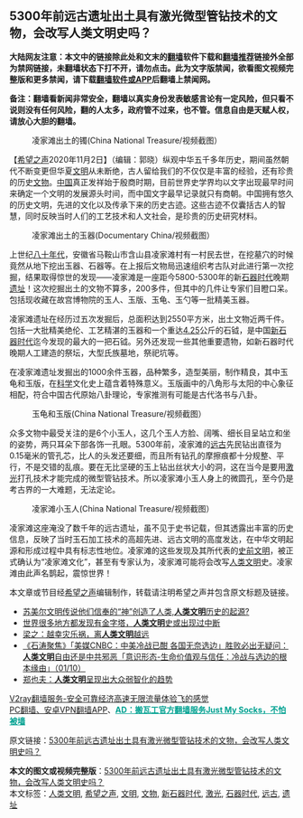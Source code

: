  <h2>5300年前远古遗址出土具有激光微型管钻技术的文物，会改写人类文明史吗？</h2> <p class="notice"><b>大陆网友注意：本文中的链接除此处和文末的<a href="https://github.com/bannedbook/fanqiang" >翻墙</a>软件下载和<a href="https://github.com/killgcd/justmysocks/blob/master/README.md">翻墙推荐</a>链接外全部为禁网链接，未翻墙状态下打不开，请勿点击。此为文字版禁闻，欲看图文视频完整版和更多禁闻，请下载<a href="https://github.com/bannedbook/fanqiang">翻墙软件或APP</a>后翻墙上禁闻网。</p><p>备注：翻墙看新闻非常安全，翻墙以真实身份发表敏感言论有一定风险，但只看不说则没有任何风险，翻的人太多，政府管不过来，也不管。信息自由是天赋人权，请放心大胆的翻墙。</b></p>  <div class="entry"> <figure><figcaption>凌家滩出土的镯(China National Treasure/视频截图）</figcaption></figure> <p>【<span class='wp_keywordlink_affiliate'><a href="https://www.soundofhope.org" title="希望之声" target="_blank">希望之声</a></span>2020年11月2日】（编辑：郭晓）纵观中华五千多年历史，期间虽然朝代不断变更但华夏<a href="https://www.bannedbook.org/bnews/tag/%E6%96%87%E6%98%8E/" class="st_tag internal_tag" rel="tag" title="标签 文明 下的日志">文明</a>从未断绝，古人留给我们的不仅仅是丰富的经验，还有珍贵的历史<a href="https://www.bannedbook.org/bnews/tag/%e6%96%87%e7%89%a9/" class="st_tag internal_tag" rel="tag" title="标签 文物 下的日志">文物</a>。<span class='wp_keywordlink_affiliate'><a href="https://www.bannedbook.org/" title="中国" target="_blank">中国</a></span>真正发祥始于殷商时期，目前世界史学界均以文字出现最早时间来确定一个文明的发展源头时间，而中国文字最早记录就只有商朝。中国拥有悠久的历史文明，先进的文化以及传承下来的历史古迹。这些古迹不仅囊括古人的智慧，同时反映当时人们的工艺技术和人文社会，是珍贵的历史研究材料。</p> <figure><figcaption>凌家滩出土的玉器(Documentary China/视频截图）</figcaption></figure> <p>上世纪<span class='wp_keywordlink'><a href="https://www.bannedbook.org/forum2/topic939.html" title="《八十年代访谈录》" target="_blank">八十年代</a></span>，安徽省马鞍山市含山县凌家滩村有一村民去世，在挖墓穴的时候竟然从地下挖出玉器、石器等。在上报后文物局迅速组织考古队对此进行第一次挖掘，结果取得惊世的发现——凌家滩是一座距今5800-5300年的新<a href="https://www.bannedbook.org/bnews/tag/%E7%9F%B3%E5%99%A8%E6%97%B6%E4%BB%A3/" class="st_tag internal_tag" rel="tag" title="标签 石器时代 下的日志">石器时代</a>晚期<a href="https://www.bannedbook.org/bnews/tag/%E9%81%97%E5%9D%80/" class="st_tag internal_tag" rel="tag" title="标签 遗址 下的日志">遗址</a>！这次挖掘出土的文物不算多，200多件，但其中的几件让专家们目瞪口呆。包括现收藏在故宫博物院的玉人、玉版、玉龟、玉勺等一批精美玉器。</p>  <p>凌家滩遗址在经历过五次发掘后，总面积达到2550平方米，出土文物近两千件。包括一大批精美绝伦、工艺精湛的玉器和一个重达<span class='wp_keywordlink'><a href="https://www.bannedbook.org/forum3/topic15.html" title="1999.4.25中南海事件真相" target="_blank">4.25</a></span>公斤的石钺，是中国<a href="https://www.bannedbook.org/bnews/tag/%E6%96%B0%E7%9F%B3%E5%99%A8%E6%97%B6%E4%BB%A3/" class="st_tag internal_tag" rel="tag" title="标签 新石器时代 下的日志">新石器时代</a>迄今发现的最大的一把石钺。另外还发现一些其他重要遗物，如新石器时代晚期人工建造的祭坛，大型氏族墓地，祭祀坑等。</p> <p>在凌家滩遗址发掘出的1000余件玉器，品种繁多，造型美丽，制作精良，其中玉龟和玉版，在<span class='wp_keywordlink'><a href="https://www.bannedbook.org/forum11/topic309.html" title="禁片：“科学”的棍子" target="_blank">科学</a></span>文化史上蕴含着特殊意义。玉版画中的八角形与太阳的中心象征相配，符合中国古代原始八卦理论，专家推测有可能是古代洛书与八卦。</p>  <figure><figcaption>玉龟和玉版(China National Treasure/视频截图）</figcaption></figure> <p>众多文物中最受关注的是6个小玉人，这几个玉人方脸、阔嘴、细长目呈站立和坐的姿势，两只耳朵下部各饰一孔眼。5300年前，凌家滩的<a href="https://www.bannedbook.org/bnews/tag/%E8%BF%9C%E5%8F%A4/" class="st_tag internal_tag" rel="tag" title="标签 远古 下的日志">远古</a>先民钻出直径为0.15毫米的管孔芯，比人的头发还要细，而且所有钻孔的摩擦痕都十分规整、平行，不是交错的乱痕。要在无比坚硬的玉上钻出丝状大小的洞，这在当今是要用<a href="https://www.bannedbook.org/bnews/tag/%E6%BF%80%E5%85%89/" class="st_tag internal_tag" rel="tag" title="标签 激光 下的日志">激光</a>打孔技术才能完成的微型管钻技术。所以凌家滩小玉人身上的微圆孔，至今仍是考古界的一大难题，无法定论。</p> <figure><figcaption>凌家滩小玉人(China National Treasure/视频截图）</figcaption></figure> <p>凌家滩这座淹没了数千年的远古遗址，虽不见于史书记载，但其透露出丰富的历史信息，反映了当时玉石加工技术的高超先进、远古文明的高度发达，在中华文明起源和形成过程中具有标志性地位。凌家滩的这些发现及其所代表的<span class='wp_keywordlink'><a href="https://www.bannedbook.org/forum3/topic59.html" title="《揭开史前文明的面纱》(第二版)" target="_blank">史前文明</a></span>，被正式确认为“凌家滩文化”，甚至有专家认为，凌家滩可能将会改写<a href="https://www.bannedbook.org/bnews/tag/%E4%BA%BA%E7%B1%BB%E6%96%87%E6%98%8E/" class="st_tag internal_tag" rel="tag" title="标签 人类文明 下的日志">人类文明</a>史。凌家滩由此声名鹊起，震惊世界！</p>  <p>本文章或节目经<a href="https://www.bannedbook.org/bnews/tag/%e5%b8%8c%e6%9c%9b%e4%b9%8b%e5%a3%b0/" class="st_tag internal_tag" rel="tag" title="标签 希望之声 下的日志">希望之声</a>编辑制作，转载请注明希望之声并包含原文标题及链接。</p> <ul class='op-related-articles' title='相关阅读'> <li><a href='https://www.bannedbook.org/bnews/comments/20201020/1416732.html' target='_blank'>苏美尔文明传说他们信奉的“神”创造了人类,<b>人类文明</b>历史的起源?</a></li> <li><a href='https://www.bannedbook.org/bnews/comments/20201016/1414653.html' target='_blank'>世界很多地方都发现有金字塔，<b>人类文明</b>史或出现过中断</a></li> <li><a href='https://www.bannedbook.org/bnews/baitai/20201007/1409282.html' target='_blank'>梁之：越幸灾乐祸，离<b>人类文明</b>越远</a></li> <li><a href='https://www.bannedbook.org/bnews/bannedvideo/20201002/1406584.html' target='_blank'>《石涛聚焦》「美媒CNBC：中美冷战已酣 各国无奈选边」胜败必出无疑问：<b>人类文明</b>自由还是中共邪恶「意识形态-生命价值观与信任：冷战与选边的根本缘由」（01/10）</a></li> <li><a href='https://www.bannedbook.org/bnews/baitai/20201001/1406354.html' target='_blank'>郑也夫：<b>人类文明</b>呈现出大众弱智化的趋势</a></li> </ul> <p class="texttj"> <a href="https://www.bannedbook.org/forum23/topic22702.html" target="_blank">V2ray翻墙服务-安全可靠经济高速无限流量体验飞的感觉</a><br/> <a href="https://github.com/bannedbook/fanqiang/wiki/%E7%A6%81%E9%97%BB%E7%BD%91%E5%AE%89%E5%8D%93%E7%BF%BB%E5%A2%99%E6%96%B0%E9%97%BBAPP" target="_blank">PC翻墙、安卓VPN翻墙APP</a>、<span onclick="window.open('https://github.com/killgcd/justmysocks/blob/master/README.md')" style="font-weight:bold;color:#00A191;cursor:pointer;text-decoration:underline;outline:none">AD：搬瓦工官方翻墙服务Just My Socks，不怕被墙</span></p><p>原文链接：<a class="src_link"  href="https://www.soundofhope.org/post/437200" target="_blank">5300年前远古遗址出土具有激光微型管钻技术的文物，会改写人类文明史吗？</a></p> <a name='sharetosocial'></a>       <div><b>本文的图文或视频完整版</b>：<a href='https://www.bannedbook.org/bnews/comments/20201103/1424623.html'>5300年前远古遗址出土具有激光微型管钻技术的文物，会改写人类文明史吗？</a></div>  </div><!--END ENTRY--> <div class="postfooter"> <div>本文标签：<a href="https://www.bannedbook.org/bnews/tag/%E4%BA%BA%E7%B1%BB%E6%96%87%E6%98%8E/" rel="tag">人类文明</a>, <a href="https://www.bannedbook.org/bnews/tag/%e5%b8%8c%e6%9c%9b%e4%b9%8b%e5%a3%b0/" rel="tag">希望之声</a>, <a href="https://www.bannedbook.org/bnews/tag/%E6%96%87%E6%98%8E/" rel="tag">文明</a>, <a href="https://www.bannedbook.org/bnews/tag/%e6%96%87%e7%89%a9/" rel="tag">文物</a>, <a href="https://www.bannedbook.org/bnews/tag/%E6%96%B0%E7%9F%B3%E5%99%A8%E6%97%B6%E4%BB%A3/" rel="tag">新石器时代</a>, <a href="https://www.bannedbook.org/bnews/tag/%E6%BF%80%E5%85%89/" rel="tag">激光</a>, <a href="https://www.bannedbook.org/bnews/tag/%E7%9F%B3%E5%99%A8%E6%97%B6%E4%BB%A3/" rel="tag">石器时代</a>, <a href="https://www.bannedbook.org/bnews/tag/%E8%BF%9C%E5%8F%A4/" rel="tag">远古</a>, <a href="https://www.bannedbook.org/bnews/tag/%E9%81%97%E5%9D%80/" rel="tag">遗址</a></div>  </div><!--END POSTFOOTER--> 